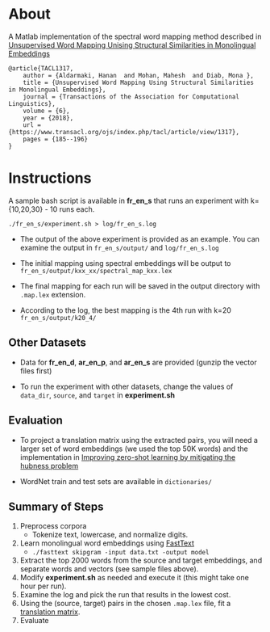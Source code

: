 # About #

A Matlab implementation of the spectral word mapping method described in [Unsupervised Word Mapping Unising Structural Similarities in Monolingual Embeddings](https://arxiv.org/pdf/1712.06961.pdf)

```
@article{TACL1317,
	author = {Aldarmaki, Hanan  and Mohan, Mahesh  and Diab, Mona },
	title = {Unsupervised Word Mapping Using Structural Similarities in Monolingual Embeddings},
	journal = {Transactions of the Association for Computational Linguistics},
	volume = {6},
	year = {2018},
	url = {https://www.transacl.org/ojs/index.php/tacl/article/view/1317},
	pages = {185--196}
}
```


# Instructions #

A sample bash script is available in **fr_en_s** that runs an experiment with k={10,20,30} - 10 runs each. 

```
./fr_en_s/experiment.sh > log/fr_en_s.log
```

* The output of the above experiment is provided as an example. You can examine the output in `fr_en_s/output/` and `log/fr_en_s.log`

* The initial mapping using spectral embeddings will be output to `fr_en_s/output/kxx_xx/spectral_map_kxx.lex`

* The final mapping for each run will be saved in the output directory with `.map.lex` extension.

* According to the log, the best mapping is the 4th run with k=20 `fr_en_s/output/k20_4/`

## Other Datasets ##

* Data for **fr_en_d**, **ar_en_p**, and **ar_en_s** are provided (gunzip the vector files first)

* To run the experiment with other datasets, change the values of `data_dir`, `source`, and `target` in **experiment.sh**


## Evaluation ##

* To project a translation matrix using the extracted pairs, you will need a larger set of word embeddings (we used the top 50K words) and the implementation in [Improving zero-shot learning by mitigating the hubness problem](http://clic.cimec.unitn.it/~georgiana.dinu/down/)

* WordNet train and test sets are available in `dictionaries/`

## Summary of Steps ##
1. Preprocess corpora
    * Tokenize text, lowercase, and normalize digits.
2. Learn monolingual word embeddings using [FastText](https://github.com/facebookresearch/fastText)  
    * `./fasttext skipgram -input data.txt -output model`
3. Extract the top 2000 words from the source and target embeddings, and separate words and vectors (see sample files above). 
1. Modify **experiment.sh** as needed and execute it (this might take one hour per run).
2. Examine the log and pick the run that results in the lowest cost. 
3. Using the (source, target) pairs in the chosen `.map.lex` file, fit a [translation matrix](http://clic.cimec.unitn.it/~georgiana.dinu/down/).
4. Evaluate

